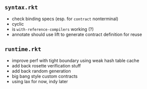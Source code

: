 ## `syntax.rkt`

* check binding specs (esp. for `contract` nonterminal)
* cyclic
* is `with-reference-compilers` working (?)
* annotate should use lift to generate contract definition for reuse

## `runtime.rkt`

* improve perf with tight boundary using weak hash table cache
* add back rosette verification stuff
* add back random generation
* big bang style custom contracts
* using lax for now, indy later
